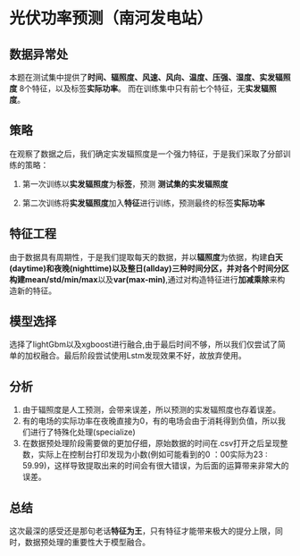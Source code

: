 # 光伏功率预测（南河发电站）

## 数据异常处

本题在测试集中提供了**时间、辐照度、风速、风向、温度、压强、湿度、实发辐照度** 8个特征，以及标签**实际功率**。
而在训练集中只有前七个特征，无**实发辐照度**。

## 策略

在观察了数据之后，我们确定实发辐照度是一个强力特征，于是我们采取了分部训练的策略：

1. 第一次训练以**实发辐照度**为**标签**，预测 **测试集的实发辐照度**

2. 第二次训练将**实发辐照度**加入**特征**进行训练，预测最终的标签**实际功率**

## 特征工程

由于数据具有周期性，于是我们提取每天的数据，并以**辐照度**为依据，构建**白天(daytime)**和**夜晚(nighttime)**以及**整日(allday)**三种时间分区，并对各个时间分区构建**mean/std/min/max**以及**var(max-min)**,通过对构造特征进行**加减乘除**来构造新的特征。

## 模型选择

选择了lightGbm以及xgboost进行融合,由于最后时间不够，所以我们仅尝试了简单的加权融合。最后阶段尝试使用Lstm发现效果不好，故放弃使用。

## 分析

1. 由于辐照度是人工预测，会带来误差，所以预测的实发辐照度也存着误差。
2. 有的电场的实际功率在夜晚直接为0，有的电场会由于消耗得到负值，所以我们进行了特殊化处理(specialize)
3. 在数据预处理阶段需要做的更加仔细，原始数据的时间在.csv打开之后呈现整数，实际上在控制台打印发现为小数(例如可能看到的0 ：00实际为23 : 59.99)，这样导致提取出来的时间会有很大错误，为后面的运算带来非常大的误差。

## 总结

这次最深的感受还是那句老话**特征为王**，只有特征才能带来极大的提分上限，同时，数据预处理的重要性大于模型融合。


<br>
<br>
<br>

